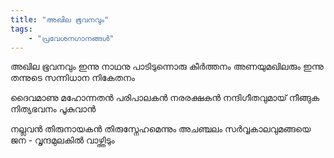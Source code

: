 ```yaml
---
title: "അഖില ഭൂവനവും"
tags:
    - "പ്രവേശനഗാനങ്ങൾ"
---
```


അഖില ഭൂവനവും ഇന്നു നാഥനു
പാടിടുന്നൊരു കീര്‍ത്തനം
അണയുമഖിലരും ഇന്നു തന്നുടെ
സന്നിധാന നികേതനം

ദൈവമാണു മഹോന്നതന്‍
പരിപാലകന്‍ നരരക്ഷകന്‍
നന്ദിഗീതവുമായ്‌ നീങ്ങുക
നിത്യഭവനം പൂകുവാന്‍

നല്ലവന്‍ തിരുനായകന്‍
തിരുസ്നേഹമെന്നും അചഞ്ചലം
സര്‍വ്വകാലവുമങ്ങയെ ജന -
വൃന്ദമുലകില്‍ വാഴ്ത്തിടും
